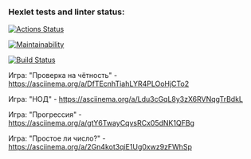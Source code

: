 ### Hexlet tests and linter status:
[![Actions Status](https://github.com/Aphie/java-project-lvl1/workflows/hexlet-check/badge.svg)](https://github.com/Aphie/java-project-lvl1/actions)

[![Maintainability](https://api.codeclimate.com/v1/badges/a99a88d28ad37a79dbf6/maintainability)](https://codeclimate.com/github/codeclimate/codeclimate/maintainability)

[![Build Status](https://github.com/Aphie/java-project-lvl1/workflows/build-check/badge.svg)](https://github.com/Aphie/java-project-lvl1/actions)

Игра: "Проверка на чётность" - https://asciinema.org/a/DfTEcnhTiahLYR4PLOoHjCTo2

Игра: "НОД" - https://asciinema.org/a/Ldu3cGqL8y3zX6RVNqgTrBdkL

Игра: "Прогрессия" - https://asciinema.org/a/gtY6TwayCqvsRCx05dNK1QFBg

Игра: "Простое ли число?" - https://asciinema.org/a/2Gn4kot3qiE1Ug0xwz9zFWhSp


